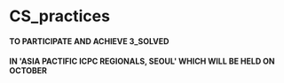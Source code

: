 # CS_practices

#### TO PARTICIPATE AND ACHIEVE 3_SOLVED 
#### IN 'ASIA PACTIFIC ICPC REGIONALS, SEOUL' WHICH WILL BE HELD ON OCTOBER
